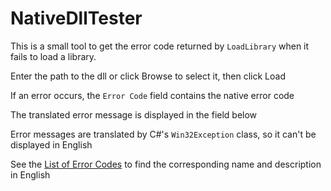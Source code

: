 # NativeDllTester

This is a small tool to get the error code returned by `LoadLibrary` when it fails to load a library.

Enter the path to the dll or click Browse to select it, then click Load

If an error occurs, the `Error Code` field contains the native error code

The translated error message is displayed in the field below

Error messages are translated by C#'s `Win32Exception` class, so it can't be displayed in English

See the [List of Error Codes](https://docs.microsoft.com/en-us/windows/desktop/debug/system-error-codes) to find the corresponding name and description in English
